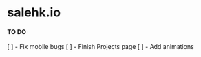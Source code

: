 salehk.io
==========================

#### TO DO
[ ] - Fix mobile bugs
[ ] - Finish Projects page
[ ] - Add animations